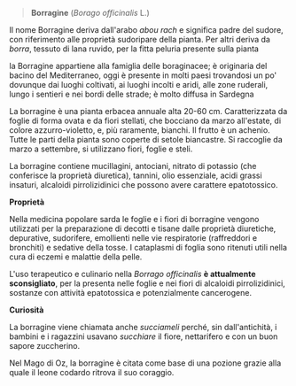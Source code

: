 > **Borragine** (*Borago officinalis* L.)

Il nome Borragine deriva dall'arabo *abou rach* e significa padre del
sudore, con riferimento alle proprietà sudoripare della pianta. Per
altri deriva da *borra*, tessuto di lana ruvido, per la fitta peluria
presente sulla pianta

la Borragine appartiene alla famiglia delle boraginacee; è originaria
del bacino del Mediterraneo, oggi è presente in molti paesi trovandosi
un po' dovunque dai luoghi coltivati, ai luoghi incolti e aridi, alle
zone ruderali, lungo i sentieri e nei bordi delle strade; è molto
diffusa in Sardegna

La borragine è una pianta erbacea annuale alta 20-60 cm. Caratterizzata
da foglie di forma ovata e da fiori stellati, che bocciano da marzo
all'estate, di colore azzurro-violetto, e, più raramente, bianchi. Il
frutto è un achenio. Tutte le parti della pianta sono coperte di setole
biancastre. Si raccoglie da marzo a settembre, si utilizzano fiori,
foglie e steli.

La borragine contiene mucillagini, antociani, nitrato di potassio (che
conferisce la proprietà diuretica), tannini, olio essenziale, acidi
grassi insaturi, alcaloidi pirrolizidinici che possono avere carattere
epatotossico.

**Proprietà**

Nella medicina popolare sarda le foglie e i fiori di borragine vengono
utilizzati per la preparazione di decotti e tisane dalle proprietà
diuretiche, depurative, sudorifere, emollienti nelle vie respiratorie
(raffreddori e bronchiti) e sedative della tosse. I cataplasmi di foglia
sono ritenuti utili nella cura di eczemi e malattie della pelle.

L'uso terapeutico e culinario nella *Borrago officinalis* **è
attualmente sconsigliato**, per la presenta nelle foglie e nei fiori di
alcaloidi pirrolizidinici, sostanze con attività epatotossica e
potenzialmente cancerogene.

**Curiosità**

La borragine viene chiamata anche *succiameli* perché, sin
dall'antichità, i bambini e i ragazzini usavano *succhiare* il fiore,
nettarifero e con un buon sapore zuccherino.

Nel Mago di Oz, la borragine è citata come base di una pozione grazie
alla quale il leone codardo ritrova il suo coraggio.
